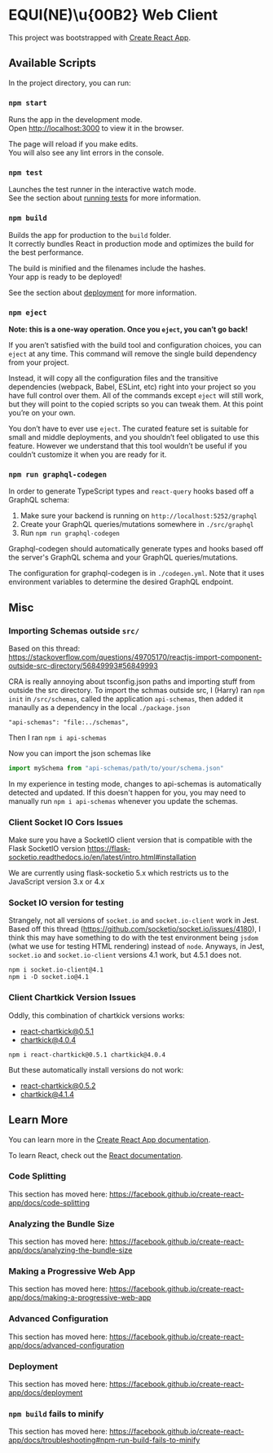 # EQUI(NE)\u{00B2} Web Client

This project was bootstrapped with [Create React App](https://github.com/facebook/create-react-app).

## Available Scripts

In the project directory, you can run:

### `npm start`

Runs the app in the development mode.<br />
Open [http://localhost:3000](http://localhost:3000) to view it in the browser.

The page will reload if you make edits.<br />
You will also see any lint errors in the console.

### `npm test`

Launches the test runner in the interactive watch mode.<br />
See the section about [running tests](https://facebook.github.io/create-react-app/docs/running-tests) for more information.

### `npm build`

Builds the app for production to the `build` folder.<br />
It correctly bundles React in production mode and optimizes the build for the best performance.

The build is minified and the filenames include the hashes.<br />
Your app is ready to be deployed!

See the section about [deployment](https://facebook.github.io/create-react-app/docs/deployment) for more information.

### `npm eject`

**Note: this is a one-way operation. Once you `eject`, you can’t go back!**

If you aren’t satisfied with the build tool and configuration choices, you can `eject` at any time. This command will remove the single build dependency from your project.

Instead, it will copy all the configuration files and the transitive dependencies (webpack, Babel, ESLint, etc) right into your project so you have full control over them. All of the commands except `eject` will still work, but they will point to the copied scripts so you can tweak them. At this point you’re on your own.

You don’t have to ever use `eject`. The curated feature set is suitable for small and middle deployments, and you shouldn’t feel obligated to use this feature. However we understand that this tool wouldn’t be useful if you couldn’t customize it when you are ready for it.

### `npm run graphql-codegen`

In order to generate TypeScript types and `react-query` hooks based off a GraphQL schema:
1. Make sure your backend is running on `http://localhost:5252/graphql`
2. Create your GraphQL queries/mutations somewhere in `./src/graphql`
3. Run `npm run graphql-codegen`

Graphql-codegen should automatically generate types and hooks based off the server's GraphQL schema and your GraphQL queries/mutations. 

The configuration for graphql-codegen is in `./codegen.yml`. Note that it uses environment variables to determine the desired GraphQL endpoint.


## Misc

### Importing Schemas outside ```src/```
Based on this thread: https://stackoverflow.com/questions/49705170/reactjs-import-component-outside-src-directory/56849993#56849993

CRA is really annoying about tsconfig.json paths and importing stuff from outside the src directory. To import the schmas outside src, I (Harry) ran ```npm init``` in ```/src/schemas```, called the application ```api-schemas```, then added it manaully as a dependency in the local ```./package.json```
```
"api-schemas": "file:../schemas",
```

Then I ran ```npm i api-schemas```

Now you can import the json schemas like
```ts
import mySchema from "api-schemas/path/to/your/schema.json"
```

In my experience in testing mode, changes to api-schemas is automatically detected and updated. If this doesn't happen for you, you may need to manually run ```npm i api-schemas``` whenever you update the schemas.

### Client Socket IO Cors Issues

Make sure you have a SocketIO client version that is compatible with the Flask SocketIO version https://flask-socketio.readthedocs.io/en/latest/intro.html#installation

We are currently using flask-socketio 5.x which restricts us to the JavaScript version 3.x or 4.x

### Socket IO version for testing

Strangely, not all versions of `socket.io` and `socket.io-client` work in Jest. Based off this thread (https://github.com/socketio/socket.io/issues/4180), I think this may have something to do with the test environment being `jsdom` (what we use for testing HTML rendering) instead of `node`. Anyways, in Jest, `socket.io` and `socket.io-client` versions 4.1 work, but 4.5.1 does not.

```
npm i socket.io-client@4.1
npm i -D socket.io@4.1
```

### Client Chartkick Version Issues
Oddly, this combination of chartkick versions works:
- react-chartkick@0.5.1
- chartkick@4.0.4

```
npm i react-chartkick@0.5.1 chartkick@4.0.4
```

But these automatically install versions do not work:
- react-chartkick@0.5.2
- chartkick@4.1.4

## Learn More

You can learn more in the [Create React App documentation](https://facebook.github.io/create-react-app/docs/getting-started).

To learn React, check out the [React documentation](https://reactjs.org/).

### Code Splitting

This section has moved here: https://facebook.github.io/create-react-app/docs/code-splitting

### Analyzing the Bundle Size

This section has moved here: https://facebook.github.io/create-react-app/docs/analyzing-the-bundle-size

### Making a Progressive Web App

This section has moved here: https://facebook.github.io/create-react-app/docs/making-a-progressive-web-app

### Advanced Configuration

This section has moved here: https://facebook.github.io/create-react-app/docs/advanced-configuration

### Deployment

This section has moved here: https://facebook.github.io/create-react-app/docs/deployment

### `npm build` fails to minify

This section has moved here: https://facebook.github.io/create-react-app/docs/troubleshooting#npm-run-build-fails-to-minify
